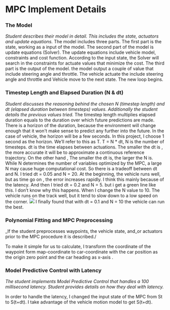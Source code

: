 # MPC Implement Details
### The Model
_Student describes their model in detail. This includes the state, actuators and update equations._
The model includes three parts. The first part is the state,  working as a input of the model. 
 The second part of the model is update equations (Solver). The update equations include vehicle model, constraints and cost function. According to  the input state, the Solver will search in the constraints for actuate values that  minimize the cost.
The third part is the output of the model. the model output a couple of value that include steering angle and  throttle.
The vehicle actuate the include steering angle and  throttle and Vehicle move to the next state. The new loop begins.

### Timestep Length and Elapsed Duration (N & dt)
_Student discusses the reasoning behind the chosen N (timestep length) and dt (elapsed duration between timesteps) values. Additionally the student details the previous values tried._
The timestep length multiplies elapsed duration equals to the duration over which future predictions are made.  There is a horizon of the duration, because the environment will change enough that it won't make sense to predict any further into the future. In the case of vehicle, the horizon will be a few seconds. In this project, I choose 1 second as the horizon. We’ll refer to this as T.  T = N * dt, N is the number of timesteps.
dt is the time elapses between actuations. The smaller the dt is , the more  accurate it will be to approximate a continuous reference trajectory. On the other hand , The smaller the dt is, the larger the N is. While N determines the number of variables optimized by the MPC, a large N may cause huge  computational cost. So there is  a tradeoff between dt and N.
I tried dt = 0.05 and N = 20. At the beginning, the vehicle runs well, but as time go on , the error increases rapidly. I think this mainly because of the latency.
And then I tried dt = 0.2 and N = 5. but i get a green line like this. I don’t know why this happens. When I change the N value to 10. The vehicle runs on the track well, but it tend to slow down to a low speed on the corner.
![](MPC%20Implement%20Details/Snip20181006_2.png)
I finally found that with dt = 0.1 and N = 10 the vehicle can run the best.

### Polynomial Fitting and MPC Preprocessing
_If the student preprocesses waypoints, the vehicle state, and_or actuators prior to the MPC procedure it is described./

To make it simple for us to calculate,  I transform the coordinate of the waypoint form map-coordinate to car-coordinate with the car position as the origin zero point and the car heading as x-axis .

### Model Predictive Control with Latency
_The student implements Model Predictive Control that handles a 100 millisecond latency. Student provides details on how they deal with latency._

In order to handle the latency, I changed the input state of the MPC from St to S(t+dt). I take advantage of the vehicle motion model to get S(t+dt).